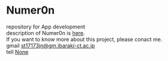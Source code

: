 # Numer0n
 repository for App development  
description of Numer0n is [here](https://ja.wikipedia.org/wiki/Numer0n).  
If you want to know more about this project, please conact me.  
gmail [st17173jn@gm.ibaraki-ct.ac.jp](st17173jn@gm.ibaraki-ct.ac.jp)  
tell [None](https://clipkosen.herokuapp.com/comment/)  
